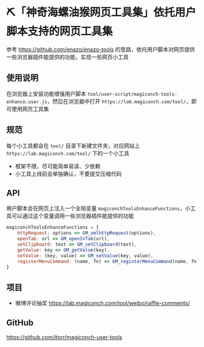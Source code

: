 # ⛏️「神奇海螺油猴网页工具集」依托用户脚本支持的网页工具集


参考 https://github.com/enazo/enazo-tools 的思路，依托用户脚本对网页提供一些浏览器插件能提供的功能，实现一些网页小工具

## 使用说明
在浏览器上安装功能增强用户脚本 `tool/user-script/magiconch-tools-enhance.user.js`，然后在浏览器中打开 `https://lab.magiconch.com/tool/`，即可使用网页工具集

## 规范
每个小工具都会在 `tool/` 目录下新建文件夹，对应网站上 `https://lab.magiconch.com/tool/` 下的一个小工具

 - 框架不限，尽可能简单易读、少依赖
 - 小工具上线前会单独确认，不要提交压缩代码

## API
用户脚本会在网页上注入一个全局变量 `magiconchToolsEnhanceFunctions`，小工具可以通过这个变量调用一些浏览器插件能提供的功能
```javascript
magiconchToolsEnhanceFunctions = {
    httpRequest: options => GM_xmlhttpRequest(options),
    openTab: url => GM_openInTab(url),
    setClipboard: text => GM_setClipboard(text),
    getValue: key => GM_getValue(key),
    setValue: (key, value) => GM_setValue(key, value),
    registerMenuCommand: (name, fn) => GM_registerMenuCommand(name, fn),
}
```


## 项目
 - 微博评论抽奖 https://lab.magiconch.com/tool/weibo/raffle-comments/


## GitHub
https://github.com/itorr/magiconch-user-tools